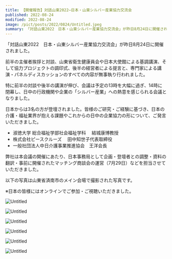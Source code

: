 ```yaml
---
title: 【開催報告】対話山東2022―日本・山東シルバー産業協力交流会
published: 2022-08-24
modified: 2022-08-24
image: /pict/posts/2022/0824/Untitled.jpeg
summary: 「対話山東2022　日本・山東シルバー産業協力交流会」が昨日8月24日に開催されました。前半の主催者挨拶と対談、山東省衛生健康員会や日本大使館による基調講演、そして協力プロジェクトの調印式、後半の経営者による提言と、専門家による講演・パネルディスカッションのすべての内容が無事執り行われました。
---
```


「対話山東2022　日本・山東シルバー産業協力交流会」が昨日8月24日に開催されました。

前半の主催者挨拶と対談、山東省衛生健康員会や日本大使館による基調講演、そして協力プロジェクトの調印式、後半の経営者による提言と、専門家による講演・パネルディスカッションのすべての内容が無事執り行われました。

特に前半の対談や後半の講演が伸び、会議は予定の13時を大幅に過ぎ、14時に閉幕し、日中の行政機関や企業の「シルバー産業」への熱意を感じられる会議となりました。

日本からは3名の方が登壇されました。皆様のご研究・ご経験に基づき、日本の介護・福祉業界が抱える課題やこれからの日中の企業協力の形について、ご発言いただきました。

- 淑徳大学 総合福祉学部社会福祉学科 　結城康博教授 
- 株式会社ピースクルーズ　 田中知世子代表取締役
- 一般社団法人中日介護事業推進協会　王洋会長 

弊社は本会議の開催にあたり、日本事務局として企画・登壇者との調整・資料の翻訳・事前に開催されたマッチング商談会の運営（7月29日）などを担当させていただきました。

以下の写真は山東省済南市のメイン会場で撮影された写真です。

※日本の皆様にはオンラインでご参加・ご視聴いただきました。

![Untitled](/pict/posts/2022/0824/Untitled.jpeg)

![Untitled](/pict/posts/2022/0824/Untitled1.jpeg)

![Untitled](/pict/posts/2022/0824/Untitled2.jpeg)

![Untitled](/pict/posts/2022/0824/Untitled3.jpeg)

![Untitled](/pict/posts/2022/0824/Untitled4.jpeg)

![Untitled](/pict/posts/2022/0824/Untitled5.jpeg)
